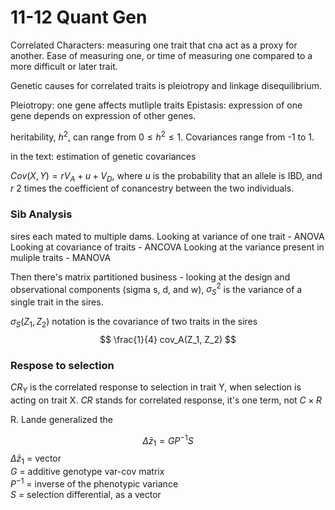 11-12 Quant Gen
========================================================

Correlated Characters: measuring one trait that cna act as a proxy for another. Ease of measuring one, or time of measuring one compared to a more difficult or later trait.


Genetic causes for correlated traits is pleiotropy and linkage disequilibrium. 

Pleiotropy: one gene affects mutliple traits
Epistasis: expression of one gene depends on expression of other genes. 



heritability, $h^2$, can range from $0 \le h^2 \le 1$. Covariances range from -1 to 1. 

in the text: estimation of genetic covariances

$Cov(X,Y) = rV_A + u+V_D$, where $u$ is the probability that an allele is IBD, and $r$ 2 times the coefficient of conancestry between the two individuals.


### Sib Analysis

sires each mated to multiple dams.
Looking at variance of one trait - ANOVA
Looking at covariance of traits - ANCOVA
Looking at the variance present in muliple traits - MANOVA

Then there's matrix partitioned business - looking at the design and observational components (sigma s, d, and w), $\sigma^2_S$ is the variance of a single trait in the sires. 

$\sigma_S(Z_1,Z_2)$ notation is the covariance of two traits in the sires 
$$
\frac{1}{4} cov_A(Z_1, Z_2)
$$

### Respose to selection

$CR_Y$ is the correlated response to selection in trait Y, when selection is acting on trait X. $CR$ stands for correlated response, it's one term, not $C \times R$




R. Lande generalized the 

$$
\Delta \bar{z}_1 = GP^{-1}S
$$
$\Delta \bar{z}_1$ = vector  
$G$ = additive genotype var-cov matrix  
$P^{-1}$ = inverse of the phenotypic variance  
$S$ = selection differential, as a vector  



